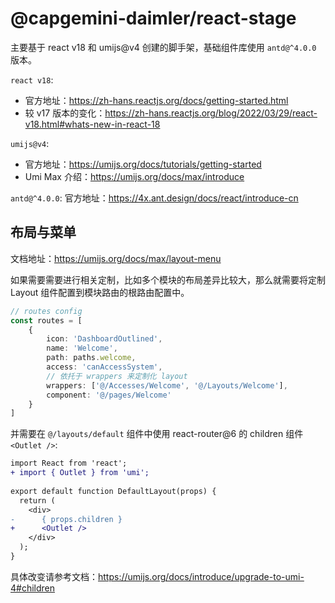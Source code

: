 # @capgemini-daimler/react-stage

主要基于 react v18 和 umijs@v4 创建的脚手架，基础组件库使用 `antd@^4.0.0` 版本。

`react v18`:
* 官方地址：https://zh-hans.reactjs.org/docs/getting-started.html
* 较 v17 版本的变化：https://zh-hans.reactjs.org/blog/2022/03/29/react-v18.html#whats-new-in-react-18

`umijs@v4`:
* 官方地址：https://umijs.org/docs/tutorials/getting-started
* Umi Max 介绍：https://umijs.org/docs/max/introduce

`antd@^4.0.0`:
官方地址：https://4x.ant.design/docs/react/introduce-cn

## 布局与菜单
文档地址：https://umijs.org/docs/max/layout-menu

如果需要需要进行相关定制，比如多个模块的布局差异比较大，那么就需要将定制 Layout 组件配置到模块路由的根路由配置中。
```typescript
// routes config
const routes = [
    {
        icon: 'DashboardOutlined',
        name: 'Welcome',
        path: paths.welcome,
        access: 'canAccessSystem',
        // 依托于 wrappers 来定制化 layout
        wrappers: ['@/Accesses/Welcome', '@/Layouts/Welcome'],
        component: '@/pages/Welcome'
    }
]
```
并需要在 `@/layouts/default` 组件中使用 react-router@6 的 children 组件 `<Outlet />`:
```diff
import React from 'react';
+ import { Outlet } from 'umi';
 
export default function DefaultLayout(props) {
  return (
    <div>
-      { props.children }
+      <Outlet />
    </div>
  );
}
```
具体改变请参考文档：https://umijs.org/docs/introduce/upgrade-to-umi-4#children
